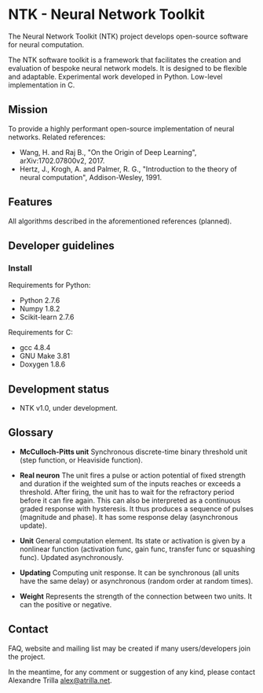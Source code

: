 NTK - Neural Network Toolkit
============================

The Neural Network Toolkit (NTK) project develops open-source software
for neural computation.

The NTK software toolkit is a framework that facilitates the creation 
and evaluation of bespoke neural network models. It is designed to be 
flexible and adaptable. Experimental work developed in Python. Low-level
implementation in C.


Mission
-------
To provide a highly performant open-source implementation of neural
networks. Related references:

* Wang, H. and Raj B., "On the Origin of Deep Learning", 
arXiv:1702.07800v2, 2017.
* Hertz, J., Krogh, A. and Palmer, R. G., "Introduction to the theory
of neural computation", Addison-Wesley, 1991.


Features
--------
All algorithms described in the aforementioned references (planned).


Developer guidelines
--------------------
### Install ###
Requirements for Python:

* Python 2.7.6
* Numpy 1.8.2
* Scikit-learn 2.7.6


Requirements for C:

* gcc 4.8.4
* GNU Make 3.81
* Doxygen 1.8.6


Development status
------------------
* NTK v1.0, under development.


Glossary
--------
* **McCulloch-Pitts unit** Synchronous discrete-time binary threshold
unit (step function, or Heaviside function).

* **Real neuron** The unit fires a pulse or action potential of fixed
strength and duration if the weighted sum of the inputs reaches or
exceeds a threshold. After firing, the unit has to wait for the
refractory period before it can fire again. This can also be
interpreted as a continuous graded response with hysteresis. It thus
produces a sequence of pulses (magnitude and phase). It has some
response delay (asynchronous update).

* **Unit** General computation element. Its state or activation is
given by a nonlinear function (activation func, gain func, transfer
func or squashing func). Updated asynchronously.

* **Updating** Computing unit response. It can be synchronous (all
units have the same delay) or asynchronous (random order at random
times).

* **Weight** Represents the strength of the connection between two
units. It can the positive or negative.


Contact
-------
FAQ, website and mailing list may be created if many users/developers
join the project.

In the meantime, for any comment or suggestion of any kind, please
contact Alexandre Trilla <alex@atrilla.net>.

